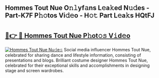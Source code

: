## Hommes Tout Nue O𝚗𝚕yf𝚊ns L𝚎a𝚔ed N𝚞𝚍es - Part-K7F P𝚑𝚘tos Vi𝚍𝚎o - H𝚘𝚝 Part L𝚎a𝚔s HQtFJ

# <h2><a href="http://kfdf9s.oniu.top/?m=Hommes+Tout+Nue">🔗👉 🔴 Hommes Tout Nue P𝚑ot𝚘𝚜 V𝚒d𝚎o</a></h2>

[![Hommes Tout Nue Nu𝚍e𝚜](https://i.imgur.com/0qMVB7G.gif)](http://kfdf9s.oniu.top/?m=Hommes+Tout+Nue)
Social media influencer Hommes Tout Nue, celebrated for sharing dance and lifestyle information, consisting of presentations and blogs. Brilliant costume designer Hommes Tout Nue, celebrated for their exceptional skills and accomplishments in designing stage and screen wardrobes.  
